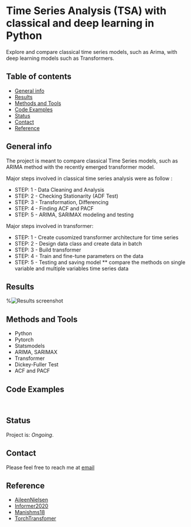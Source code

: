 # Time Series Analysis (TSA) with classical and deep learning in Python 
Explore and compare classical time series models, such as Arima, with deep learning models such as Transformers.

   
## Table of contents

* [General info](#general-info)
* [Results](#results)
* [Methods and Tools](#methods-and-tools)
* [Code Examples](#code-examples)
* [Status](#status)
* [Contact](#contact)
* [Reference](#reference)

## General info

The project is meant to compare classical Time Series models, such as ARIMA method with the recently emerged transformer model.

Major steps involved in classical time series analysis were as follow :                                 
* STEP: 1 - Data Cleaning and Analysis
* STEP: 2 - Checking Stationarity (ADF Test) 
* STEP: 3 - Transformation, Differencing  
* STEP: 4 - Finding ACF and PACF
* STEP: 5 - ARIMA, SARIMAX modeling and testing

Major steps involved in transformer: 
* STEP: 1 - Create cusomized transformer architecture for time series
* STEP: 2 - Design data class and create data in batch
* STEP: 3 - Build transformer 
* STEP: 4 - Train and fine-tune parameters on the data
* STEP: 5 - Testing and saving model
** compare the methods on single variable and multiple variables time series data

## Results

%![Results screenshot](./images/results.png)




## Methods and Tools
* Python 
* Pytorch
* Statsmodels
* ARIMA, SARIMAX
* Transformer
* Dickey-Fuller Test
* ACF and PACF


## Code Examples

````


````

## Status
Project is: _Ongoing_.

## Contact
Please feel free to reach me at 
<a href="mailto:jt.duan@gatech.edu">email</a> 


## Reference
* [AileenNielsen](https://github.com/AileenNielsen/TimeSeriesAnalysisWithPython)
* [Informer2020](https://github.com/zhouhaoyi/Informer2020)
* [Manishms18](https://github.com/Manishms18/Air-Passengers-Time-Series-Analysis) 
* [TorchTransfomer](https://github.com/pytorch/pytorch/blob/master/torch/nn/modules/transformer.py)
